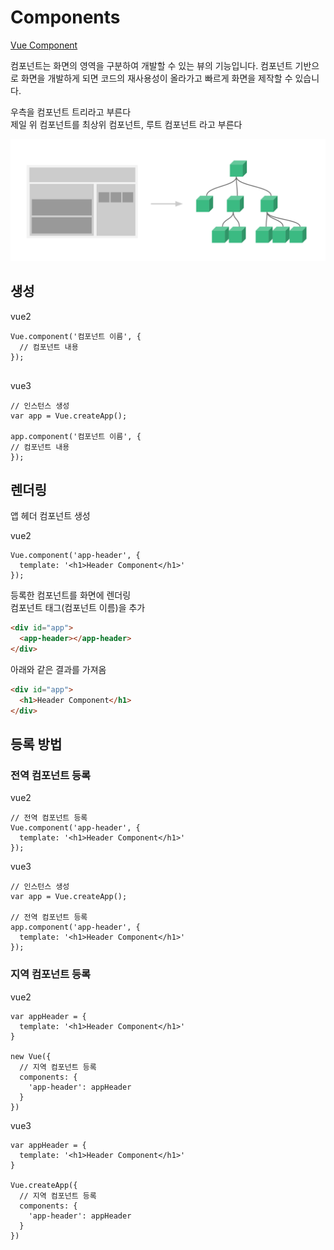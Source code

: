 
# Components

[Vue Component](https://joshua1988.github.io/vue-camp/vue/components.html)

컴포넌트는 화면의 영역을 구분하여 개발할 수 있는 뷰의 기능입니다. 컴포넌트 기반으로 화면을 개발하게 되면 코드의 재사용성이 올라가고 빠르게 화면을 제작할 수 있습니다.

우측을 컴포넌트 트리라고 부른다  
제일 위 컴포넌트를 최상위 컴포넌트, 루트 컴포넌트 라고 부른다  


![component example](img/ex-component.png)

## 생성 

vue2
```vue
Vue.component('컴포넌트 이름', {
  // 컴포넌트 내용
});
 
```

vue3
```vue
// 인스턴스 생성
var app = Vue.createApp();

app.component('컴포넌트 이름', {
// 컴포넌트 내용
});
```

## 렌더링

앱 헤더 컴포넌트 생성

vue2
```vue
Vue.component('app-header', {
  template: '<h1>Header Component</h1>'
});
```

등록한 컴포넌트를 화면에 렌더링  
컴포넌트 태그(컴포넌트 이름)을 추가

```html
<div id="app">
  <app-header></app-header>
</div>
```

아래와 같은 결과를 가져옴

```html
<div id="app">
  <h1>Header Component</h1>
</div>
```

## 등록 방법

### 전역 컴포넌트 등록

vue2
```vue
// 전역 컴포넌트 등록
Vue.component('app-header', {
  template: '<h1>Header Component</h1>'
});
```

vue3
```vue
// 인스턴스 생성
var app = Vue.createApp();

// 전역 컴포넌트 등록
app.component('app-header', {
  template: '<h1>Header Component</h1>'
});
```

### 지역 컴포넌트 등록

vue2
```vue
var appHeader = {
  template: '<h1>Header Component</h1>'
}

new Vue({
  // 지역 컴포넌트 등록
  components: {
    'app-header': appHeader
  }
})
```

vue3
```vue
var appHeader = {
  template: '<h1>Header Component</h1>'
}

Vue.createApp({
  // 지역 컴포넌트 등록
  components: {
    'app-header': appHeader
  }
})
```
